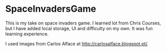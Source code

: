 # SpaceInvadersGame
This is my take on space invaders game.
I learned lot from Chris Courses, but I have added local storage, UI and difficulty on my own. It was fun learning experience.

I used images from Carlos Alface at http://carlosalface.blogspot.pt/.

